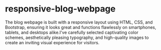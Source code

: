 # responsive-blog-webpage
The blog webpage is built with a responsive layout using HTML, CSS, and Bootstrap, ensuring it looks great and functions flawlessly on smartphones, tablets, and desktops alike.I've carefully selected captivating color schemes, aesthetically pleasing typography, and high-quality images to create an inviting visual experience for visitors.
